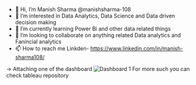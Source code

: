 - 👋 Hi, I’m Manish Sharma @manishsharma-108
- 👀 I’m interested in Data Analytics, Data Science and Data driven decision making
- 🌱 I’m currently learning Power Bi and other data related things
- 💞️ I’m looking to collaborate on anything related Data analytics and Fanincial analytics
- 📫 How to reach me Linkden- https://www.linkedin.com/in/manish-sharma108/

-> Attaching one of the dashboard 
![Dashboard 1](https://user-images.githubusercontent.com/118243343/208226087-9cb8145c-2378-4852-b51b-a19494182d0d.jpeg)
For more such you can check tableau repository
<!---
manishsharma-108/manishsharma-108 is a ✨ special ✨ repository because its `README.md` (this file) appears on your GitHub profile.
You can click the Preview link to take a look at your changes.
--->

